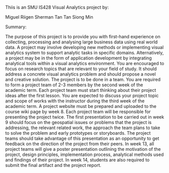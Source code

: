 Thiis is an SMU IS428 Visual Analytics project by:

Miguel Riigen
Sherman Tan
Tan Siong Min


Summary:

The purpose of this project is to provide you with first-hand experience on collecting, processing and analysing large business data using real world data. A project may involve developing new methods or implementing visual analytics system to support analytic tasks in specific domains. Alternatively, a project may be in the form of application development by integrating analytical tools within a visual analytics environment. You are encouraged to focus on research topics that are relevant to your field of study. It should address a concrete visual analytics problem and should propose a novel and creative solution.
The project is to be done in a team. You are required to form a project team of 2-3 members by the second week of the academic term. Each project team must start thinking about their project ideas after the first lesson. You are expected to discuss your project topic and scope of works with the instructor during the third week of the academic term. A project website must be prepared and uploaded to the course wiki page by week 8.
Each project team will be responsible for presenting the project twice. The first presentation to be carried out in week 9 should focus on the geospatial issues or problems that the project is addressing, the relevant related work, the approach the team plans to take to solve the problem and early prototypes or storyboards. The project teams should take advantage of this presentation as an opportunity to get feedback on the direction of the project from their peers.
In week 13, all project teams will give a poster presentation outlining the motivation of the project, design principles, implementation process, analytical methods used and findings of their project. In week 14, students are also required to submit the final artifact and the project report.